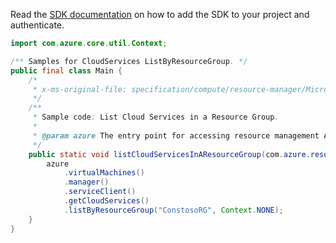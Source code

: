 Read the [SDK documentation](https://github.com/Azure/azure-sdk-for-java/blob/azure-resourcemanager_2.14.0/sdk/resourcemanager/azure-resourcemanager/README.md) on how to add the SDK to your project and authenticate.

```java
import com.azure.core.util.Context;

/** Samples for CloudServices ListByResourceGroup. */
public final class Main {
    /*
     * x-ms-original-file: specification/compute/resource-manager/Microsoft.Compute/stable/2021-03-01/examples/ListCloudServicesInResourceGroup.json
     */
    /**
     * Sample code: List Cloud Services in a Resource Group.
     *
     * @param azure The entry point for accessing resource management APIs in Azure.
     */
    public static void listCloudServicesInAResourceGroup(com.azure.resourcemanager.AzureResourceManager azure) {
        azure
            .virtualMachines()
            .manager()
            .serviceClient()
            .getCloudServices()
            .listByResourceGroup("ConstosoRG", Context.NONE);
    }
}
```
